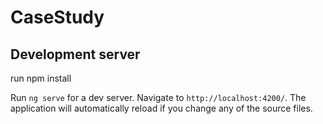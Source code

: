 # CaseStudy


## Development server
run npm install

Run `ng serve` for a dev server. Navigate to `http://localhost:4200/`. The application will automatically reload if you change any of the source files.

